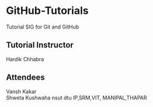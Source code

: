 # GitHub-Tutorials
Tutorial SIG for Git and GitHub

## Tutorial Instructor
Hardik Chhabra

## Attendees
Vansh Kakar <br />
Shweta Kushwaha
nsut dtu 
IP,SRM,VIT, MANIPAL,THAPAR